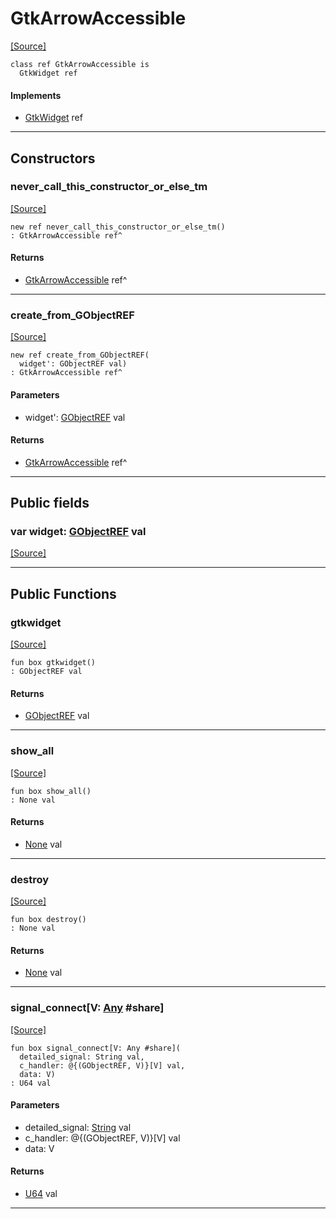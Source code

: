 # GtkArrowAccessible
<span class="source-link">[[Source]](src/gtk3/GtkArrowAccessible.md#L6)</span>
```pony
class ref GtkArrowAccessible is
  GtkWidget ref
```

#### Implements

* [GtkWidget](gtk3-GtkWidget.md) ref

---

## Constructors

### never_call_this_constructor_or_else_tm
<span class="source-link">[[Source]](src/gtk3/GtkArrowAccessible.md#L10)</span>


```pony
new ref never_call_this_constructor_or_else_tm()
: GtkArrowAccessible ref^
```

#### Returns

* [GtkArrowAccessible](gtk3-GtkArrowAccessible.md) ref^

---

### create_from_GObjectREF
<span class="source-link">[[Source]](src/gtk3/GtkArrowAccessible.md#L13)</span>


```pony
new ref create_from_GObjectREF(
  widget': GObjectREF val)
: GtkArrowAccessible ref^
```
#### Parameters

*   widget': [GObjectREF](gtk3-..-gobject-GObjectREF.md) val

#### Returns

* [GtkArrowAccessible](gtk3-GtkArrowAccessible.md) ref^

---

## Public fields

### var widget: [GObjectREF](gtk3-..-gobject-GObjectREF.md) val
<span class="source-link">[[Source]](src/gtk3/GtkArrowAccessible.md#L7)</span>



---

## Public Functions

### gtkwidget
<span class="source-link">[[Source]](src/gtk3/GtkArrowAccessible.md#L9)</span>


```pony
fun box gtkwidget()
: GObjectREF val
```

#### Returns

* [GObjectREF](gtk3-..-gobject-GObjectREF.md) val

---

### show_all
<span class="source-link">[[Source]](src/gtk3/GtkWidget.md#L4)</span>


```pony
fun box show_all()
: None val
```

#### Returns

* [None](builtin-None.md) val

---

### destroy
<span class="source-link">[[Source]](src/gtk3/GtkWidget.md#L7)</span>


```pony
fun box destroy()
: None val
```

#### Returns

* [None](builtin-None.md) val

---

### signal_connect\[V: [Any](builtin-Any.md) #share\]
<span class="source-link">[[Source]](src/gtk3/GtkWidget.md#L10)</span>


```pony
fun box signal_connect[V: Any #share](
  detailed_signal: String val,
  c_handler: @{(GObjectREF, V)}[V] val,
  data: V)
: U64 val
```
#### Parameters

*   detailed_signal: [String](builtin-String.md) val
*   c_handler: @{(GObjectREF, V)}[V] val
*   data: V

#### Returns

* [U64](builtin-U64.md) val

---

